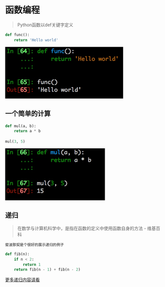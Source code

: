 # 函数编程
> Python函数以def关键字定义

```python
def func():
    return 'Hello world'
```

![](./_image/2017-01-04-17-09-50.jpg)

## 一个简单的计算
```python
def mul(a, b):
    return a * b

mul(3, 5)
```

![](./_image/2017-01-04-17-12-16.jpg)


## 递归
> 在数学与计算机科学中，是指在函数的定义中使用函数自身的方法   - 维基百科

`斐波那契是个很好的展示递归的例子`

```python
def fib(n):
    if n < 2:
        return 1
    return fib(n - 1) + fib(n - 2)
```

[更多递归内容请看](functional/recursion.md)
